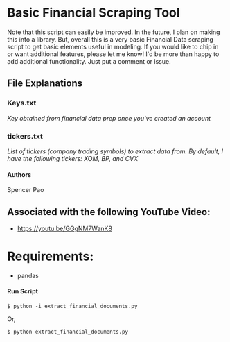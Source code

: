 # Basic Financial Scraping Tool
Note that this script can easily be improved. In the future, I plan on making this into a library.
But, overall this is a very basic Financial Data scraping script to get basic elements useful in modeling. If you would like to chip in or want additional features, please let me know! I'd be more than happy to add additional functionality. Just put a comment or issue.

## File Explanations   
### Keys.txt
_Key obtained from financial data prep once you've created an account_
### tickers.txt
_List of tickers (company trading symbols) to extract data from. By default, I have the following tickers: XOM, BP, and CVX_

#### Authors
Spencer Pao

## Associated with the following YouTube Video:
- https://youtu.be/GGgNM7WanK8

# Requirements:
- pandas


#### Run Script
```
$ python -i extract_financial_documents.py
```
Or,
```
$ python extract_financial_documents.py
```
